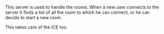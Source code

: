 This server is used to handle the rooms.
When a new user connects to the server it finds a list of 
all the room to which he can connect, or he can decide to start a new room.

This takes care of the ICE too.